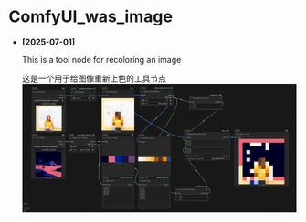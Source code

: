 # ComfyUI_was_image

- **[2025-07-01]** 

    This is a tool node for recoloring an image

    这是一个用于给图像重新上色的工具节点
![](assets/test.png)

